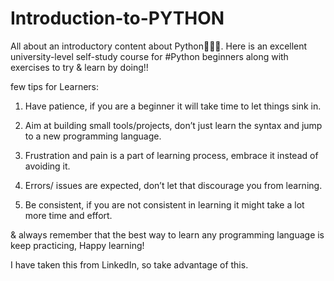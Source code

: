# Introduction-to-PYTHON
All about an introductory content about Python👩🏻‍💻.
Here is an excellent university-level self-study course for #Python beginners along with exercises to try & learn by doing!!

few tips for Learners:

1) Have patience, if you are a beginner it will take time to let things sink in.

2) Aim at building small tools/projects, don’t just learn the syntax and jump to a new programming language.

3) Frustration and pain is a part of learning process, embrace it instead of avoiding it.

4) Errors/ issues are expected, don’t let that discourage you from learning.

5) Be consistent, if you are not consistent in learning it might take a lot more time and effort.

& always remember that the best way to learn any programming language is keep practicing,
Happy learning!


I have taken this from LinkedIn, so take advantage of this.

